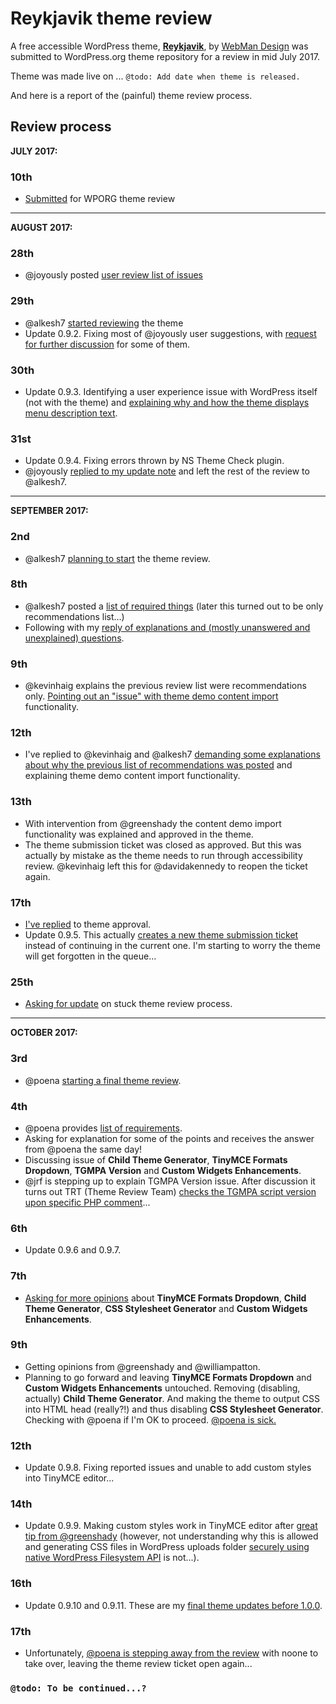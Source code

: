 # Reykjavik theme review

A free accessible WordPress theme, [**Reykjavik**](https://www.webmandesign.eu/portfolio/reykjavik-wordpress-theme/), by [WebMan Design](https://www.webmandesign.eu/) was submitted to WordPress.org theme repository for a review in mid July 2017.

Theme was made live on ... `@todo: Add date when theme is released.`

And here is a report of the (painful) theme review process.


## Review process

**JULY 2017:**

### 10th

- [Submitted](https://themes.trac.wordpress.org/ticket/44682) for WPORG theme review


---


**AUGUST 2017:**

### 28th

- @joyously posted [user review list of issues](https://themes.trac.wordpress.org/ticket/44682#comment:2)

### 29th

- @alkesh7 [started reviewing](https://themes.trac.wordpress.org/ticket/44682#comment:5) the theme
- Update 0.9.2. Fixing most of @joyously user suggestions, with [request for further discussion](https://themes.trac.wordpress.org/ticket/44682#comment:7) for some of them.

### 30th

- Update 0.9.3. Identifying a user experience issue with WordPress itself (not with the theme) and [explaining why and how the theme displays menu description text](https://themes.trac.wordpress.org/ticket/44682#comment:10).

### 31st

- Update 0.9.4. Fixing errors thrown by NS Theme Check plugin.
- @joyously [replied to my update note](https://themes.trac.wordpress.org/ticket/44682#comment:13) and left the rest of the review to @alkesh7.


---


**SEPTEMBER 2017:**

### 2nd

- @alkesh7 [planning to start](https://themes.trac.wordpress.org/ticket/44682#comment:14) the theme review.

### 8th

- @alkesh7 posted a [list of required things](https://themes.trac.wordpress.org/ticket/44682#comment:16) (later this turned out to be only recommendations list...)
- Following with my [reply of explanations and (mostly unanswered and unexplained) questions](https://themes.trac.wordpress.org/ticket/44682#comment:17).

### 9th

- @kevinhaig explains the previous review list were recommendations only. [Pointing out an "issue" with theme demo content import](https://themes.trac.wordpress.org/ticket/44682#comment:19) functionality.

### 12th

- I've replied to @kevinhaig and @alkesh7 [demanding some explanations about why the previous list of recommendations was posted](https://themes.trac.wordpress.org/ticket/44682#comment:21) and explaining theme demo content import functionality.

### 13th

- With intervention from @greenshady the content demo import functionality was explained and approved in the theme.
- The theme submission ticket was closed as approved. But this was actually by mistake as the theme needs to run through accessibility review. @kevinhaig left this for @davidakennedy to reopen the ticket again.

### 17th

- [I've replied](https://themes.trac.wordpress.org/ticket/44682#comment:28) to theme approval.
- Update 0.9.5. This actually [creates a new theme submission ticket](https://themes.trac.wordpress.org/ticket/46546) instead of continuing in the current one. I'm starting to worry the theme will get forgotten in the queue...

### 25th

- [Asking for update](https://themes.trac.wordpress.org/ticket/44682#comment:29) on stuck theme review process.


---


**OCTOBER 2017:**

### 3rd

- @poena [starting a final theme review](https://themes.trac.wordpress.org/ticket/44682#comment:30).

### 4th

- @poena provides [list of requirements](https://themes.trac.wordpress.org/ticket/46546#comment:3).
- Asking for explanation for some of the points and receives the answer from @poena the same day!
- Discussing issue of **Child Theme Generator**, **TinyMCE Formats Dropdown**, **TGMPA Version** and **Custom Widgets Enhancements**.
- @jrf is stepping up to explain TGMPA Version issue. After discussion it turns out TRT (Theme Review Team) [checks the TGMPA script version upon specific PHP comment](https://themes.trac.wordpress.org/ticket/46546#comment:14)...

### 6th

- Update 0.9.6 and 0.9.7.

### 7th

- [Asking for more opinions](https://themes.trac.wordpress.org/ticket/46546#comment:21) about **TinyMCE Formats Dropdown**, **Child Theme Generator**, **CSS Stylesheet Generator** and **Custom Widgets Enhancements**.

### 9th

- Getting opinions from @greenshady and @williampatton.
- Planning to go forward and leaving **TinyMCE Formats Dropdown** and **Custom Widgets Enhancements** untouched. Removing (disabling, actually) **Child Theme Generator**. And making the theme to output CSS into HTML head (really?!) and thus disabling **CSS Stylesheet Generator**. Checking with @poena if I'm OK to proceed. [@poena is sick.](https://themes.trac.wordpress.org/ticket/46546#comment:27)

### 12th

- Update 0.9.8. Fixing reported issues and unable to add custom styles into TinyMCE editor...

### 14th

- Update 0.9.9. Making custom styles work in TinyMCE editor after [great tip from @greenshady](https://themes.trac.wordpress.org/ticket/46546#comment:34) (however, not understanding why this is allowed and generating CSS files in WordPress uploads folder [securely using native WordPress Filesystem API](https://themes.trac.wordpress.org/ticket/46546#comment:30) is not...).

### 16th

- Update 0.9.10 and 0.9.11. These are my [final theme updates before 1.0.0](https://themes.trac.wordpress.org/ticket/46546#comment:41).

### 17th

- Unfortunately, [@poena is stepping away from the review](https://themes.trac.wordpress.org/ticket/46546#comment:42) with noone to take over, leaving the theme review ticket open again...

### `@todo: To be continued...?`